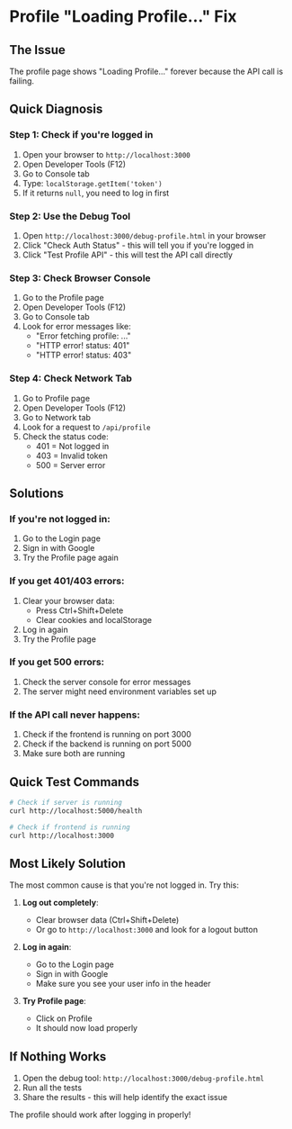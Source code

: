 # Profile "Loading Profile..." Fix

## The Issue
The profile page shows "Loading Profile..." forever because the API call is failing.

## Quick Diagnosis

### Step 1: Check if you're logged in
1. Open your browser to `http://localhost:3000`
2. Open Developer Tools (F12)
3. Go to Console tab
4. Type: `localStorage.getItem('token')`
5. If it returns `null`, you need to log in first

### Step 2: Use the Debug Tool
1. Open `http://localhost:3000/debug-profile.html` in your browser
2. Click "Check Auth Status" - this will tell you if you're logged in
3. Click "Test Profile API" - this will test the API call directly

### Step 3: Check Browser Console
1. Go to the Profile page
2. Open Developer Tools (F12)
3. Go to Console tab
4. Look for error messages like:
   - "Error fetching profile: ..."
   - "HTTP error! status: 401"
   - "HTTP error! status: 403"

### Step 4: Check Network Tab
1. Go to Profile page
2. Open Developer Tools (F12)
3. Go to Network tab
4. Look for a request to `/api/profile`
5. Check the status code:
   - 401 = Not logged in
   - 403 = Invalid token
   - 500 = Server error

## Solutions

### If you're not logged in:
1. Go to the Login page
2. Sign in with Google
3. Try the Profile page again

### If you get 401/403 errors:
1. Clear your browser data:
   - Press Ctrl+Shift+Delete
   - Clear cookies and localStorage
2. Log in again
3. Try the Profile page

### If you get 500 errors:
1. Check the server console for error messages
2. The server might need environment variables set up

### If the API call never happens:
1. Check if the frontend is running on port 3000
2. Check if the backend is running on port 5000
3. Make sure both are running

## Quick Test Commands

```bash
# Check if server is running
curl http://localhost:5000/health

# Check if frontend is running
curl http://localhost:3000
```

## Most Likely Solution

The most common cause is that you're not logged in. Try this:

1. **Log out completely**:
   - Clear browser data (Ctrl+Shift+Delete)
   - Or go to `http://localhost:3000` and look for a logout button

2. **Log in again**:
   - Go to the Login page
   - Sign in with Google
   - Make sure you see your user info in the header

3. **Try Profile page**:
   - Click on Profile
   - It should now load properly

## If Nothing Works

1. Open the debug tool: `http://localhost:3000/debug-profile.html`
2. Run all the tests
3. Share the results - this will help identify the exact issue

The profile should work after logging in properly!
